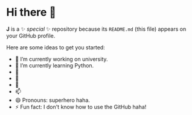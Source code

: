 # Hi there 👋

**J** is a ✨ _special_ ✨ repository because its `README.md` (this file) appears on your GitHub profile.

Here are some ideas to get you started:

- 🔭 I’m currently working on university.
- 🌱 I’m currently learning Python.
- 👯
- 🤔
- 💬
- 📫
- 😄 Pronouns: superhero haha.
- ⚡ Fun fact: I don't know how to use the GitHub haha!

